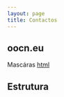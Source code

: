 ```yaml
---
layout: page
title: Contactos
---
```


## oocn.eu

Mascáras 
[html](https://docs.google.com/a/oocn.eu/spreadsheets/d/1CVn5BD7Eoz-uuqNWhrH8TcU05OUCSf13Hl1NrGiwKcs)

## Estrutura





